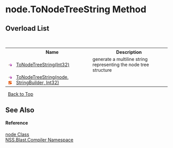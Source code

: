 # node.ToNodeTreeString Method 
 


## Overload List
&nbsp;<table><tr><th></th><th>Name</th><th>Description</th></tr><tr><td>![Public method](media/pubmethod.gif "Public method")</td><td><a href="25153c19-0ff4-d838-b71c-2f45dffab0fe">ToNodeTreeString(Int32)</a></td><td>
generate a multiline string representing the node tree structure</td></tr><tr><td>![Public method](media/pubmethod.gif "Public method")![Static member](media/static.gif "Static member")</td><td><a href="224c1faf-4e14-8d7a-f348-4646d7fb5db5">ToNodeTreeString(node, StringBuilder, Int32)</a></td><td></td></tr></table>&nbsp;
<a href="#node.tonodetreestring-method">Back to Top</a>

## See Also


#### Reference
<a href="7dc9b7e9-64ad-f224-ae1a-4e6639739f56">node Class</a><br /><a href="26a25caa-f50b-92ad-f15c-dbb9db1493ae">NSS.Blast.Compiler Namespace</a><br />